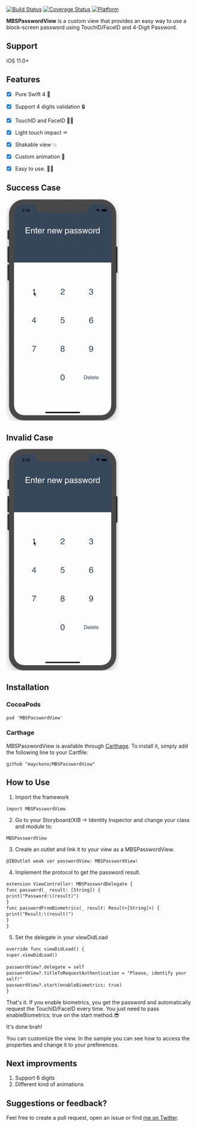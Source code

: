 
[![Build Status](https://travis-ci.org/mayckonx/MBSPasswordView.svg?branch=master)](https://travis-ci.org/mayckonx/MBSPasswordView) [![Coverage Status](https://coveralls.io/repos/github/mayckonx/MBSPasswordView/badge.svg?branch=master)](https://coveralls.io/github/mayckonx/MBSPasswordView?branch=master) [![Platform](https://img.shields.io/cocoapods/p/MBSPasswordView.svg?style=flat)](http://cocoapods.org/pods/MBSPasswordView)

**MBSPasswordView** is a custom view that provides an easy way to use a block-screen password using TouchID/FaceID and 4-Digit Password.

## Support
iOS 11.0+

## Features
- [X] Pure Swift 4 🔨
- [X] Support 4 digits validation 🔒
- [X] TouchID and FaceID 🤳🏻
- [X] Light touch impact ♒︎
- [X] Shakable view 💥
- [X] Custom animation 💫
- [X] Easy to use. 🤟🏻


## Success Case
<img src="success.gif" width="300">

## Invalid Case
<img src="invalid.gif" width="300">

## Installation

### CocoaPods
```
pod 'MBSPasswordView'
```

### Carthage

MBSPasswordView is available through [Carthage](https://github.com/Carthage/Carthage). To install
it, simply add the following line to your Cartfile:
```
github "mayckonx/MBSPasswordView"
```

## How to Use
1. Import the framework
```
import MBSPasswordView
```

2. Go to your Storyboard/XIB -> Identity Inspector and change your class and module to:
```
MBSPasswordView
```

3. Create an outlet and link it to your view as a MBSPasswordView.
```
@IBOutlet weak var passwordView: MBSPasswordView!
```

4. Implement the protocol to get the password result.
```
extension ViewController: MBSPasswordDelegate {
func password(_ result: [String]) {
print("Password:\(result)")
}
func passwordFromBiometrics(_ result: Result<[String]>) {
print("Result:\(result)")
}
}
```

5. Set the delegate in your viewDidLoad
```
override func viewDidLoad() {
super.viewDidLoad()

passwordView?.delegate = self
passwordView?.titleToRequestAuthentication = "Please, identify your self!"
passwordView?.start(enableBiometrics: true)
}
```

That's it. If you enable biometrics, you get the password and automatically request the TouchID/FaceID every time. You just need to pass enableBiometrics: true on the start method.😎

It's done brah! 

You can customize the view. In the sample you can see how to access the properties and change it to your preferences. 

## Next improvments
1. Support 6 digits
2. Different kind of animations

## Suggestions or feedback?

Feel free to create a pull request, open an issue or find [me on Twitter](https://twitter.com/mayckonx).
